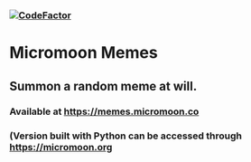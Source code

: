 ### [![CodeFactor](https://www.codefactor.io/repository/github/mehmetcankahveci/memes.micromoon.co/badge)](https://www.codefactor.io/repository/github/mehmetcankahveci/memes.micromoon.co)

# Micromoon Memes
## Summon a random meme at will.
### Available at https://memes.micromoon.co
### (Version built with Python can be accessed through https://micromoon.org
